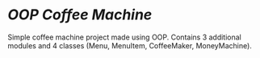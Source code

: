 # *OOP Coffee Machine*

Simple coffee machine project made using OOP.
Contains 3 additional modules and 4 classes
(Menu, MenuItem, CoffeeMaker, MoneyMachine).
